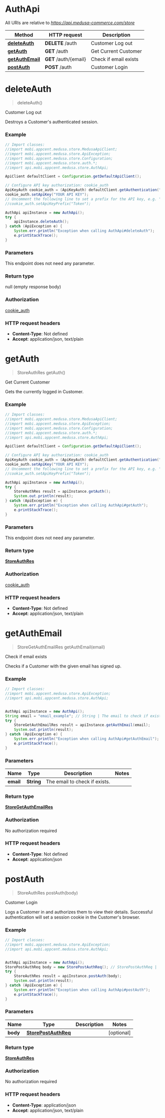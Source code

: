 # AuthApi

All URIs are relative to *https://api.medusa-commerce.com/store*

Method | HTTP request | Description
------------- | ------------- | -------------
[**deleteAuth**](AuthApi.md#deleteAuth) | **DELETE** /auth | Customer Log out
[**getAuth**](AuthApi.md#getAuth) | **GET** /auth | Get Current Customer
[**getAuthEmail**](AuthApi.md#getAuthEmail) | **GET** /auth/{email} | Check if email exists
[**postAuth**](AuthApi.md#postAuth) | **POST** /auth | Customer Login

<a name="deleteAuth"></a>
# **deleteAuth**
> deleteAuth()

Customer Log out

Destroys a Customer&#x27;s authenticated session.

### Example
```java
// Import classes:
//import mobi.appcent.medusa.store.MedusaApiClient;
//import mobi.appcent.medusa.store.ApiException;
//import mobi.appcent.medusa.store.Configuration;
//import mobi.appcent.medusa.store.auth.*;
//import api.mobi.appcent.medusa.store.AuthApi;

ApiClient defaultClient = Configuration.getDefaultApiClient();

// Configure API key authorization: cookie_auth
ApiKeyAuth cookie_auth = (ApiKeyAuth) defaultClient.getAuthentication("cookie_auth");
cookie_auth.setApiKey("YOUR API KEY");
// Uncomment the following line to set a prefix for the API key, e.g. "Token" (defaults to null)
//cookie_auth.setApiKeyPrefix("Token");

AuthApi apiInstance = new AuthApi();
try {
    apiInstance.deleteAuth();
} catch (ApiException e) {
    System.err.println("Exception when calling AuthApi#deleteAuth");
    e.printStackTrace();
}
```

### Parameters
This endpoint does not need any parameter.

### Return type

null (empty response body)

### Authorization

[cookie_auth](../README.md#cookie_auth)

### HTTP request headers

 - **Content-Type**: Not defined
 - **Accept**: application/json, text/plain

<a name="getAuth"></a>
# **getAuth**
> StoreAuthRes getAuth()

Get Current Customer

Gets the currently logged in Customer.

### Example
```java
// Import classes:
//import mobi.appcent.medusa.store.MedusaApiClient;
//import mobi.appcent.medusa.store.ApiException;
//import mobi.appcent.medusa.store.Configuration;
//import mobi.appcent.medusa.store.auth.*;
//import api.mobi.appcent.medusa.store.AuthApi;

ApiClient defaultClient = Configuration.getDefaultApiClient();

// Configure API key authorization: cookie_auth
ApiKeyAuth cookie_auth = (ApiKeyAuth) defaultClient.getAuthentication("cookie_auth");
cookie_auth.setApiKey("YOUR API KEY");
// Uncomment the following line to set a prefix for the API key, e.g. "Token" (defaults to null)
//cookie_auth.setApiKeyPrefix("Token");

AuthApi apiInstance = new AuthApi();
try {
    StoreAuthRes result = apiInstance.getAuth();
    System.out.println(result);
} catch (ApiException e) {
    System.err.println("Exception when calling AuthApi#getAuth");
    e.printStackTrace();
}
```

### Parameters
This endpoint does not need any parameter.

### Return type

[**StoreAuthRes**](StoreAuthRes.md)

### Authorization

[cookie_auth](../README.md#cookie_auth)

### HTTP request headers

 - **Content-Type**: Not defined
 - **Accept**: application/json, text/plain

<a name="getAuthEmail"></a>
# **getAuthEmail**
> StoreGetAuthEmailRes getAuthEmail(email)

Check if email exists

Checks if a Customer with the given email has signed up.

### Example
```java
// Import classes:
//import mobi.appcent.medusa.store.ApiException;
//import api.mobi.appcent.medusa.store.AuthApi;


AuthApi apiInstance = new AuthApi();
String email = "email_example"; // String | The email to check if exists.
try {
    StoreGetAuthEmailRes result = apiInstance.getAuthEmail(email);
    System.out.println(result);
} catch (ApiException e) {
    System.err.println("Exception when calling AuthApi#getAuthEmail");
    e.printStackTrace();
}
```

### Parameters

Name | Type | Description  | Notes
------------- | ------------- | ------------- | -------------
 **email** | **String**| The email to check if exists. |

### Return type

[**StoreGetAuthEmailRes**](StoreGetAuthEmailRes.md)

### Authorization

No authorization required

### HTTP request headers

 - **Content-Type**: Not defined
 - **Accept**: application/json

<a name="postAuth"></a>
# **postAuth**
> StoreAuthRes postAuth(body)

Customer Login

Logs a Customer in and authorizes them to view their details. Successful authentication will set a session cookie in the Customer&#x27;s browser.

### Example
```java
// Import classes:
//import mobi.appcent.medusa.store.ApiException;
//import api.mobi.appcent.medusa.store.AuthApi;


AuthApi apiInstance = new AuthApi();
StorePostAuthReq body = new StorePostAuthReq(); // StorePostAuthReq | 
try {
    StoreAuthRes result = apiInstance.postAuth(body);
    System.out.println(result);
} catch (ApiException e) {
    System.err.println("Exception when calling AuthApi#postAuth");
    e.printStackTrace();
}
```

### Parameters

Name | Type | Description  | Notes
------------- | ------------- | ------------- | -------------
 **body** | [**StorePostAuthReq**](StorePostAuthReq.md)|  | [optional]

### Return type

[**StoreAuthRes**](StoreAuthRes.md)

### Authorization

No authorization required

### HTTP request headers

 - **Content-Type**: application/json
 - **Accept**: application/json, text/plain

